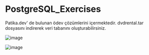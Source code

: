 # PostgreSQL_Exercises

Patika.dev' de bulunan ödev çözümlerini içermektedir. dvdrental.tar dosyasını indirerek veri tabanını oluşturabilirsiniz. 


![image](https://user-images.githubusercontent.com/84921349/158153417-1630b220-52f6-4539-9f45-9e0ae7e30027.png)


![image](https://user-images.githubusercontent.com/84921349/158154021-f16dd945-d760-4092-a657-bf37136471eb.png)
